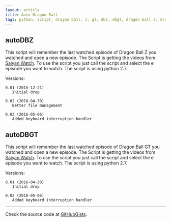 ```yaml
---
layout: article
title: Auto Dragon Ball
tags: python, script, dragon ball, z, gt, dbz, dbgt, dragon ball z, dragon ball gt, vlc
---
```


## autoDBZ

This script will remember the last watched episode of Dragon Ball Z you watched and open a new episode. The Script is getting the videos from [Saiyan Watch](http://saiyanwatch.com/). To use the script you just call the script and select the e episode you want to watch. The script is using python 2.7.

Versions:

```text
0.01 (2015-12-21)
   Initial drop

0.02 (2016-04-30)
   Better file management

0.03 (2016-05-06)
   Added keyboard interruption handler
```


## autoDBGT

This script will remember the last watched episode of Dragon Ball GT you watched and open a new episode. The Script is getting the videos from [Saiyan Watch](http://saiyanwatch.com/). To use the script you just call the script and select the e episode you want to watch. The script is using python 2.7.

Versions:

```text
0.01 (2016-04-30)
   Initial drop

0.02 (2016-05-06)
   Added keyboard interruption handler
```

---

Check the source code at
[GitHubGists](https://gist.github.com/cyrillbrito/579af7117948c30fb8b3317f94381b87).
